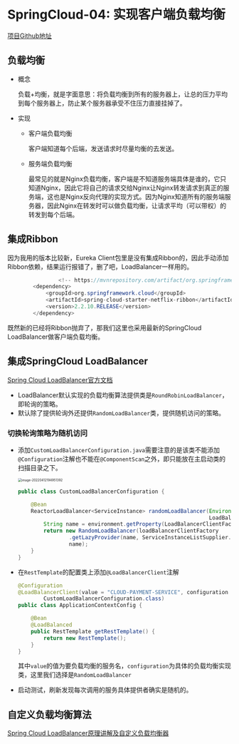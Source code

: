 # SpringCloud-04: 实现客户端负载均衡

[项目Github地址](https://github.com/haiqiang0225/seckill)

## 负载均衡

- 概念

  负载+均衡，就是字面意思：将负载均衡到所有的服务器上，让总的压力平均到每个服务器上，防止某个服务器承受不住压力直接挂掉了。

- 实现

  - 客户端负载均衡

    客户端知道每个后端，发送请求时尽量均衡的去发送。

  - 服务端负载均衡

    最常见的就是Nginx负载均衡，客户端是不知道服务端具体是谁的，它只知道Nginx，因此它将自己的请求交给Nginx让Nginx转发请求到真正的服务端，这也是Nginx反向代理的实现方式。因为Nginx知道所有的服务端服务器，因此Nginx在转发时可以做负载均衡，让请求平均（可以带权）的转发到每个后端。

## 集成Ribbon

因为我用的版本比较新，Eureka Client包里是没有集成Ribbon的，因此手动添加Ribbon依赖，结果运行报错了，删了吧，LoadBalancer一样用的。

```java
				<!-- https://mvnrepository.com/artifact/org.springframework.cloud/spring-cloud-starter-netflix-ribbon -->
        <dependency>
            <groupId>org.springframework.cloud</groupId>
            <artifactId>spring-cloud-starter-netflix-ribbon</artifactId>
            <version>2.2.10.RELEASE</version>
        </dependency>
```

既然新的已经将Ribbon抛弃了，那我们这里也采用最新的SpringCloud LoadBalancer做客户端负载均衡。

## 集成SpringCloud LoadBalancer

[Spring Cloud LoadBalancer官方文档](https://docs.spring.io/spring-cloud-commons/docs/current/reference/html/#spring-cloud-loadbalancer)

- LoadBalancer默认实现的负载均衡算法提供类是`RoundRobinLoadBalancer`，即轮询的策略。
- 默认除了提供轮询外还提供`RandomLoadBalancer`类，提供随机访问的策略。

### 切换轮询策略为随机访问

- 添加`CustomLoadBalancerConfiguration.java`需要注意的是该类不能添加`@Configuration`注解也不能在`@ComponentScan`之外，即只能放在主启动类的扫描目录之下。

  <img src="../../../Documents/md_image/spring_cloud_start_04_lb_01.png" alt="image-20220412194951392" style="zoom:50%;" />

  ```java
  public class CustomLoadBalancerConfiguration {
  
      @Bean
      ReactorLoadBalancer<ServiceInstance> randomLoadBalancer(Environment environment,
                                                              LoadBalancerClientFactory loadBalancerClientFactory) {
          String name = environment.getProperty(LoadBalancerClientFactory.PROPERTY_NAME);
          return new RandomLoadBalancer(loadBalancerClientFactory
                  .getLazyProvider(name, ServiceInstanceListSupplier.class),
                  name);
      }
  }
  ```

- 在`RestTemplate`的配置类上添加`@LoadBalancerClient`注解

  ```java
  @Configuration
  @LoadBalancerClient(value = "CLOUD-PAYMENT-SERVICE", configuration =
          CustomLoadBalancerConfiguration.class)
  public class ApplicationContextConfig {
  
      @Bean
      @LoadBalanced
      public RestTemplate getRestTemplate() {
          return new RestTemplate();
      }
  }
  ```

  其中`value`的值为要负载均衡的服务名，`configuration`为具体的负载均衡实现类，这里我们选择是`RandomLoadBalancer`

- 启动测试，刷新发现每次调用的服务具体提供者确实是随机的。

## 自定义负载均衡算法

[Spring Cloud LoadBalancer原理讲解及自定义负载均衡器 ](https://www.cnblogs.com/linchenguang/p/15656603.html)

